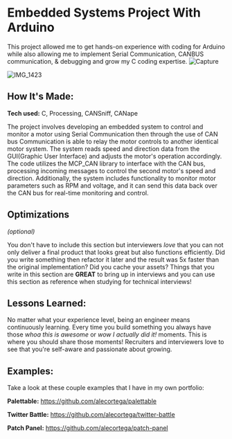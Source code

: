# Embedded Systems Project With Arduino
This project allowed me to get hands-on experience with coding for Arduino while also allowing me to implement Serial Communication, CANBUS communication, & debugging and grow my C coding expertise.
![Capture](https://github.com/Fawazie/Embedded-Systems-W-Arduino/assets/78445573/e3c2440a-fe1d-4655-a8d2-b6908e6f83f4)

![IMG_1423](https://github.com/Fawazie/Embedded-Systems-W-Arduino/assets/78445573/f1e8d3f3-aa83-4472-8df7-345adb01170e)


## How It's Made:

**Tech used:** C, Processing, CANSniff, CANape

The project involves developing an embedded system to control and monitor a motor using Serial Communication then through the use of CAN bus Communication is able to relay the motor controls to another identical motor system. The system reads speed and direction data from the GUI(Graphic User Interface) and adjusts the motor's operation accordingly. The code utilizes the MCP_CAN library to interface with the CAN bus, processing incoming messages to control the second motor's speed and direction. Additionally, the system includes functionality to monitor motor parameters such as RPM and voltage, and it can send this data back over the CAN bus for real-time monitoring and control.

## Optimizations
*(optional)*

You don't have to include this section but interviewers *love* that you can not only deliver a final product that looks great but also functions efficiently. Did you write something then refactor it later and the result was 5x faster than the original implementation? Did you cache your assets? Things that you write in this section are **GREAT** to bring up in interviews and you can use this section as reference when studying for technical interviews!

## Lessons Learned:

No matter what your experience level, being an engineer means continuously learning. Every time you build something you always have those *whoa this is awesome* or *wow I actually did it!* moments. This is where you should share those moments! Recruiters and interviewers love to see that you're self-aware and passionate about growing.

## Examples:
Take a look at these couple examples that I have in my own portfolio:

**Palettable:** https://github.com/alecortega/palettable

**Twitter Battle:** https://github.com/alecortega/twitter-battle

**Patch Panel:** https://github.com/alecortega/patch-panel



